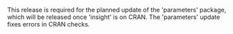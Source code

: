 This release is required for the planned update of the 'parameters' package, which will be released once 'insight' is on CRAN. The 'parameters' update fixes errors in CRAN checks.
